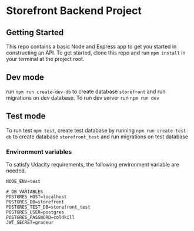 # Storefront Backend Project

## Getting Started

This repo contains a basic Node and Express app to get you started in constructing an API. To get started, clone this repo and run `npm install` in your terminal at the project root.

## Dev mode
run `npm run create-dev-db` to create database `storefront` and run migrations on dev database. To run dev server run `npm run dev`

## Test mode
To run test `npm test`, create test database by running `npm run create-test-db` to create database `storefront_test` and run migrations on test database

### Environment variables 
To satisfy Udacity requirements, the following environment variable are needed.
```
NODE_ENV=test

# DB VARIABLES
POSTGRES_HOST=localhost
POSTGRES_DB=storefront
POSTGRES_TEST_DB=storefront_test
POSTGRES_USER=postgres
POSTGRES_PASSWORD=coldkill
JWT_SECRET=gradeur